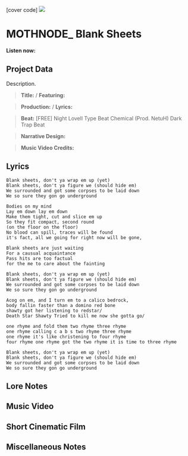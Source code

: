 [cover code] ![](57175019_319474918741616_8502199518755923887_n.jpg)

# MOTHNODE_ Blank Sheets

**Listen now:** 

## Project Data

Description.

> **Title:**  / **Featuring:** 

> **Production:**  / **Lyrics:** 

> **Beat:** [FREE] Night Lovell Type Beat Chemical (Prod. NetuH)  Dark Trap Beat

> **Narrative Design:**

> **Music Video Credits:**

## Lyrics

```
Blank sheets, don't ya wrap em up (yet)
Blank sheets, don't ya figure we (should hide em)
We surrounded and got some corpses to be laid down
We so sure they gon go underground

Bodies on my mind
Lay em down lay em down
Make them tight, cut and slice em up
So they fit compact, second round 
(on the floor on the floor)
No blood can spill, traces will be found
it's fact, all we going for right now will be gone,

Blank sheets are just waiting
For a causual acquaintance
Pass hits are too factual
for the me to care about the fainting

Blank sheets, don't ya wrap em up (yet)
Blank sheets, don't ya figure we (should hide em)
We surrounded and got some corpses to be laid down
We so sure they gon go underground

Acog on em, and I turn em to a calico bedrock, 
body fallin faster than a domino red bone 
shawty got her listening to redstar/
Death Star Shawty Tried to kill me now she gotta go/

one rhyme and fold them two rhyme three rhyme
one rhyme calling c a b s two rhyme three rhyme
one rhyme it's like christening to four rhyme
four rhyme one rhyme got the two rhyme it is time to three rhyme

Blank sheets, don't ya wrap em up (yet)
Blank sheets, don't ya figure we (should hide em)
We surrounded and got some corpses to be laid down
We so sure they gon go underground

```

## Lore Notes

## Music Video

## Short Cinematic Film

## Miscellaneous Notes
